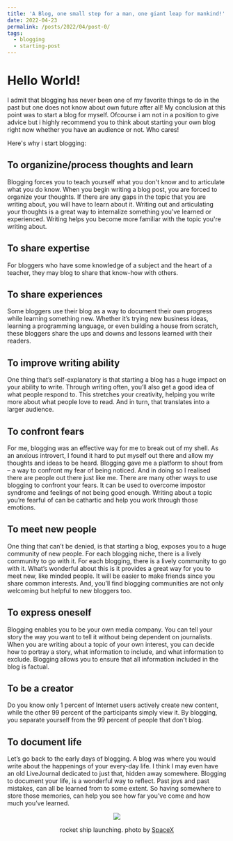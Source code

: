 ```yaml
---
title: 'A Blog, one small step for a man, one giant leap for mankind!'
date: 2022-04-23
permalink: /posts/2022/04/post-0/
tags:
  - blogging
  - starting-post
---
```


Hello World!
======
I admit that blogging has never been one of my favorite things to do in the past but one does not know about own future after all! My conclusion at this point was to start a blog for myself. Ofcourse i am not in a position to give advice but i highly recommend you to think about starting your own blog right now whether you have an audience or not. Who cares!

Here's why i start blogging:

## To organizine/process thoughts and learn
Blogging forces you to teach yourself what you don't know and to articulate what you do know. When you begin writing a blog post, you are forced to organize your thoughts. If there are any gaps in the topic that you are writing about, you will have to learn about it. Writing out and articulating your thoughts is a great way to internalize something you've learned or experienced. Writing helps you become more familiar with the topic you're writing about.

## To share expertise
For bloggers who have some knowledge of a subject and the heart of a teacher, they may blog to share that know-how with others.

## To share experiences
Some bloggers use their blog as a way to document their own progress while learning something new. Whether it’s trying new business ideas, learning a programming language, or even building a house from scratch, these bloggers share the ups and downs and lessons learned with their readers.

## To improve writing ability
One thing that’s self-explanatory is that starting a blog has a huge impact on your ability to write. Through writing often, you’ll also get a good idea of what people respond to. This stretches your creativity, helping you write more about what people love to read. And in turn, that translates into a larger audience.

## To confront fears
For me, blogging was an effective way for me to break out of my shell. As an anxious introvert, I found it hard to put myself out there and allow my thoughts and ideas to be heard. Blogging gave me a platform to shout from – a way to confront my fear of being noticed. And in doing so I realised there are people out there just like me. There are many other ways to use blogging to confront your fears. It can be used to overcome impostor syndrome and feelings of not being good enough. Writing about a topic you’re fearful of can be cathartic and help you work through those emotions.

## To meet new people
One thing that can’t be denied, is that starting a blog, exposes you to a huge community of new people. For each blogging niche, there is a lively community to go with it. For each blogging, there is a lively community to go with it. What’s wonderful about this is it provides a great way for you to meet new, like minded people. It will be easier to make friends since you share common interests. And, you’ll find blogging communities are not only welcoming but helpful to new bloggers too.

## To express oneself
Blogging enables you to be your own media company. You can tell your story the way you want to tell it without being dependent on journalists. When you are writing about a topic of your own interest, you can decide how to portray a story, what information to include, and what information to exclude. Blogging allows you to ensure that all information included in the blog is factual.

## To be a creator
Do you know only 1 percent of Internet users actively create new content, while the other 99 percent of the participants simply view it. By blogging, you separate yourself from the 99 percent of people that don't blog.

## To document life
Let’s go back to the early days of blogging. A blog was where you would write about the happenings of your every-day life. I think I may even have an old LiveJournal dedicated to just that, hidden away somewhere. Blogging to document your life, is a wonderful way to reflect. Past joys and past mistakes, can all be learned from to some extent. So having somewhere to store those memories, can help you see how far you’ve come and how much you’ve learned.


<p align="center">
<img src="https://images.unsplash.com/photo-1541185933-ef5d8ed016c2?ixlib=rb-1.2.1&ixid=MnwxMjA3fDB8MHxwaG90by1wYWdlfHx8fGVufDB8fHx8&auto=format&fit=crop&w=1470&q=80">
</p>
<p align="center">
rocket ship launching. photo by <a href="https://unsplash.com/@spacex">SpaceX</a>
</p>